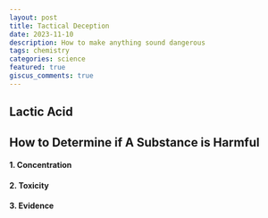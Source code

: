 ```yaml
---
layout: post
title: Tactical Deception
date: 2023-11-10
description: How to make anything sound dangerous
tags: chemistry
categories: science
featured: true
giscus_comments: true
---
```


## Lactic Acid



## How to Determine if A Substance is Harmful

#### 1. Concentration

#### 2. Toxicity

#### 3. Evidence

